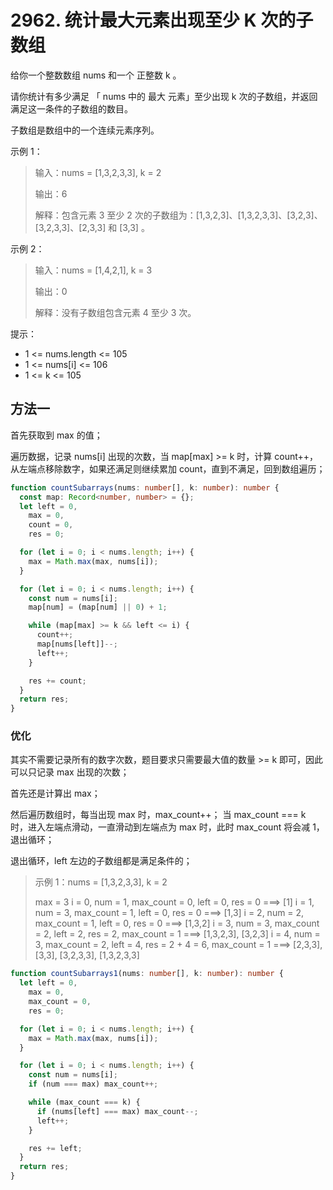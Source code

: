 # 2962. 统计最大元素出现至少 K 次的子数组

给你一个整数数组 nums 和一个 正整数 k 。

请你统计有多少满足 「 nums 中的 最大 元素」至少出现 k 次的子数组，并返回满足这一条件的子数组的数目。

子数组是数组中的一个连续元素序列。

示例 1：

> 输入：nums = [1,3,2,3,3], k = 2
>
> 输出：6
>
> 解释：包含元素 3 至少 2 次的子数组为：[1,3,2,3]、[1,3,2,3,3]、[3,2,3]、[3,2,3,3]、[2,3,3] 和 [3,3] 。

示例 2：

> 输入：nums = [1,4,2,1], k = 3
>
> 输出：0
>
> 解释：没有子数组包含元素 4 至少 3 次。

提示：

- 1 <= nums.length <= 105
- 1 <= nums[i] <= 106
- 1 <= k <= 105

## 方法一

首先获取到 max 的值；

遍历数据，记录 nums[i] 出现的次数，当 map[max] >= k 时，计算 count++，从左端点移除数字，如果还满足则继续累加 count，直到不满足，回到数组遍历；

```ts
function countSubarrays(nums: number[], k: number): number {
  const map: Record<number, number> = {};
  let left = 0,
    max = 0,
    count = 0,
    res = 0;

  for (let i = 0; i < nums.length; i++) {
    max = Math.max(max, nums[i]);
  }

  for (let i = 0; i < nums.length; i++) {
    const num = nums[i];
    map[num] = (map[num] || 0) + 1;

    while (map[max] >= k && left <= i) {
      count++;
      map[nums[left]]--;
      left++;
    }

    res += count;
  }
  return res;
}
```

### 优化

其实不需要记录所有的数字次数，题目要求只需要最大值的数量 >= k 即可，因此可以只记录 max 出现的次数；

首先还是计算出 max；

然后遍历数组时，每当出现 max 时，max_count++；
当 max_count === k 时，进入左端点滑动，一直滑动到左端点为 max 时，此时 max_count 将会减 1，退出循环；

退出循环，left 左边的子数组都是满足条件的；

> 示例 1：nums = [1,3,2,3,3], k = 2
>
> max = 3
> i = 0, num = 1, max_count = 0, left = 0, res = 0 ===> [1]
> i = 1, num = 3, max_count = 1, left = 0, res = 0  ===> [1,3]
> i = 2, num = 2, max_count = 1, left = 0, res = 0  ===> [1,3,2]
> i = 3, num = 3, max_count = 2, left = 2, res = 2, max_count = 1  ===> [1,3,2,3], [3,2,3]
> i = 4, num = 3, max_count = 2, left = 4, res = 2 + 4 = 6, max_count = 1 ===> [2,3,3], [3,3], [3,2,3,3], [1,3,2,3,3]

```ts
function countSubarrays1(nums: number[], k: number): number {
  let left = 0,
    max = 0,
    max_count = 0,
    res = 0;

  for (let i = 0; i < nums.length; i++) {
    max = Math.max(max, nums[i]);
  }

  for (let i = 0; i < nums.length; i++) {
    const num = nums[i];
    if (num === max) max_count++;

    while (max_count === k) {
      if (nums[left] === max) max_count--;
      left++;
    }

    res += left;
  }
  return res;
}
```
